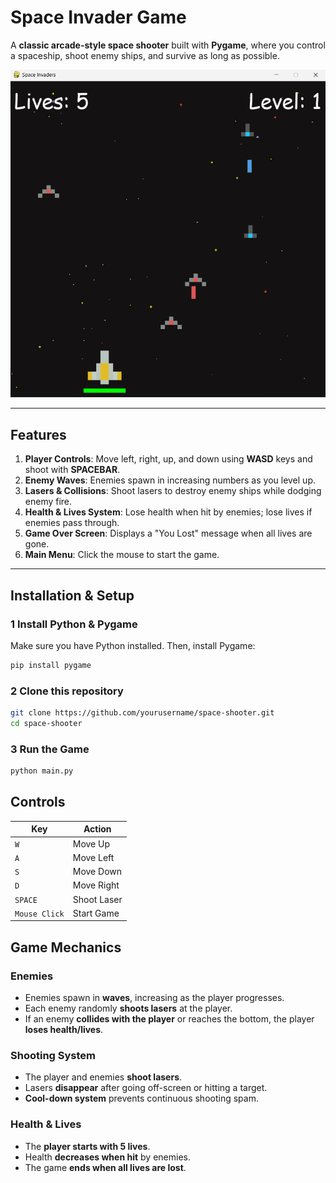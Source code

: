 #  Space Invader Game

A **classic arcade-style space shooter** built with **Pygame**, where you control a spaceship, shoot enemy ships, and survive as long as possible.

![screenshot](assets/image.png)


---

##  Features

1. **Player Controls**: Move left, right, up, and down using **WASD** keys and shoot with **SPACEBAR**.  
2. **Enemy Waves**: Enemies spawn in increasing numbers as you level up.  
3.  **Lasers & Collisions**: Shoot lasers to destroy enemy ships while dodging enemy fire.  
4. **Health & Lives System**: Lose health when hit by enemies; lose lives if enemies pass through.  
5. **Game Over Screen**: Displays a "You Lost" message when all lives are gone.  
6. **Main Menu**: Click the mouse to start the game.  

---

##  Installation & Setup

### **1 Install Python & Pygame**
Make sure you have Python installed. Then, install Pygame:

```sh
pip install pygame
```

### **2 Clone this repository**
```sh
git clone https://github.com/yourusername/space-shooter.git
cd space-shooter
```

### **3 Run the Game**
``` sh
python main.py
```

##  Controls

| Key          | Action      |
|-------------|------------|
| `W`         | Move Up    |
| `A`         | Move Left  |
| `S`         | Move Down  |
| `D`         | Move Right |
| `SPACE`     | Shoot Laser |
| `Mouse Click` | Start Game |


##  Game Mechanics

###  Enemies  
- Enemies spawn in **waves**, increasing as the player progresses.  
- Each enemy randomly **shoots lasers** at the player.  
- If an enemy **collides with the player** or reaches the bottom, the player **loses health/lives**.  

###  Shooting System  
- The player and enemies **shoot lasers**.  
- Lasers **disappear** after going off-screen or hitting a target.  
- **Cool-down system** prevents continuous shooting spam.  

###  Health & Lives  
- The **player starts with 5 lives**.  
- Health **decreases when hit** by enemies.  
- The game **ends when all lives are lost**.  
